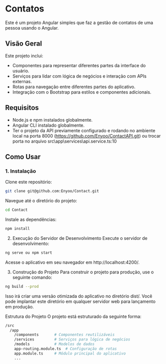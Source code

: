 # Contatos

Este é um projeto Angular simples que faz a gestão de contatos de uma pessoa usando o Angular.

## Visão Geral

Este projeto inclui:

- Componentes para representar diferentes partes da interface do usuário.
- Serviços para lidar com lógica de negócios e interação com APIs externas.
- Rotas para navegação entre diferentes partes do aplicativo.
- Integração com o Bootstrap para estilos e componentes adicionais.

## Requisitos

- Node.js e npm instalados globalmente.
- Angular CLI instalado globalmente.
- Ter o projeto da API previamente configurado e rodando no ambiente local na porta 8000 (https://github.com/Enyoo/ContactAPI.git) ou trocar porta no arquivo src\app\services\api.service.ts:10

## Como Usar

### 1. Instalação

Clone este repositório:

```bash
git clone git@github.com:Enyoo/Contact.git
```

Navegue até o diretório do projeto:
```bash
cd Contact
```

Instale as dependências:
```bash
npm install
```

2. Execução do Servidor de Desenvolvimento
Execute o servidor de desenvolvimento:
```bash
ng serve ou npm start
```
Acesse o aplicativo em seu navegador em http://localhost:4200/.

3. Construção do Projeto
Para construir o projeto para produção, use o seguinte comando:
```bash
ng build --prod
```

Isso irá criar uma versão otimizada do aplicativo no diretório dist/. Você pode implantar este diretório em qualquer servidor web para lançamento em produção.

Estrutura do Projeto
O projeto está estruturado da seguinte forma:
```bash
/src
  /app
    /components       # Componentes reutilizáveis
    /services         # Serviços para lógica de negócios
    /models           # Modelos de dados
    app-routing.module.ts  # Configuração de rotas
    app.module.ts     # Módulo principal do aplicativo
    ...
```

